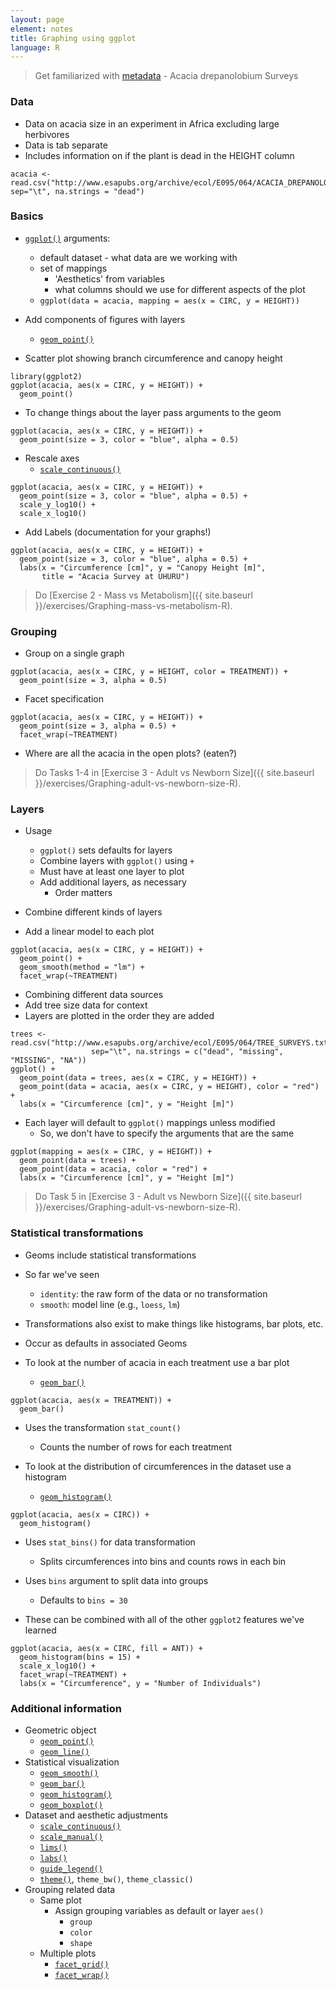 ```yaml
---
layout: page
element: notes
title: Graphing using ggplot
language: R
---
```

 
> Get familiarized with [metadata](http://www.esapubs.org/archive/ecol/E095/064/metadata.php) - Acacia drepanolobium Surveys

### Data

* Data on acacia size in an experiment in Africa excluding large herbivores
* Data is tab separate
* Includes information on if the plant is dead in the HEIGHT column

```
acacia <- read.csv("http://www.esapubs.org/archive/ecol/E095/064/ACACIA_DREPANOLOBIUM_SURVEY.txt", sep="\t", na.strings = "dead")
```

### Basics

* [`ggplot()`](http://docs.ggplot2.org/current/ggplot.html) arguments:
    * default dataset - what data are we working with
    * set of mappings
        * 'Aesthetics' from variables
		* what columns should we use for different aspects of the plot
    * `ggplot(data = acacia, mapping = aes(x = CIRC, y = HEIGHT))`

* Add components of figures with layers
    * [`geom_point()`](http://docs.ggplot2.org/current/geom_point.html)

* Scatter plot showing branch circumference and canopy height

```
library(ggplot2)
ggplot(acacia, aes(x = CIRC, y = HEIGHT)) +
  geom_point()
```

* To change things about the layer pass arguments to the geom

```
ggplot(acacia, aes(x = CIRC, y = HEIGHT)) +
  geom_point(size = 3, color = "blue", alpha = 0.5)
```

* Rescale axes
    * [`scale_continuous()`](http://docs.ggplot2.org/current/scale_continuous.html)

```
ggplot(acacia, aes(x = CIRC, y = HEIGHT)) +
  geom_point(size = 3, color = "blue", alpha = 0.5) +
  scale_y_log10() +
  scale_x_log10()
```

* Add Labels (documentation for your graphs!)

```
ggplot(acacia, aes(x = CIRC, y = HEIGHT)) +
  geom_point(size = 3, color = "blue", alpha = 0.5) +
  labs(x = "Circumference [cm]", y = "Canopy Height [m]",
       title = "Acacia Survey at UHURU")
```

> Do [Exercise 2 - Mass vs Metabolism]({{ site.baseurl }}/exercises/Graphing-mass-vs-metabolism-R).

### Grouping

* Group on a single graph

```
ggplot(acacia, aes(x = CIRC, y = HEIGHT, color = TREATMENT)) +
  geom_point(size = 3, alpha = 0.5)
```

* Facet specification

```
ggplot(acacia, aes(x = CIRC, y = HEIGHT)) +
  geom_point(size = 3, alpha = 0.5) +
  facet_wrap(~TREATMENT)
```

* Where are all the acacia in the open plots? (eaten?)

> Do Tasks 1-4 in [Exercise 3 - Adult vs Newborn Size]({{ site.baseurl }}/exercises/Graphing-adult-vs-newborn-size-R).

### Layers

* Usage
    * `ggplot()` sets defaults for layers
    * Combine layers with `ggplot()` using `+`
    * Must have at least one layer to plot
    * Add additional layers, as necessary
        * Order matters

* Combine different kinds of layers
* Add a linear model to each plot

```
ggplot(acacia, aes(x = CIRC, y = HEIGHT)) +
  geom_point() +
  geom_smooth(method = "lm") +
  facet_wrap(~TREATMENT)
```

* Combining different data sources
* Add tree size data for context
* Layers are plotted in the order they are added

```
trees <- read.csv("http://www.esapubs.org/archive/ecol/E095/064/TREE_SURVEYS.txt",
                  sep="\t", na.strings = c("dead", "missing", "MISSING", "NA"))
ggplot() +
  geom_point(data = trees, aes(x = CIRC, y = HEIGHT)) +
  geom_point(data = acacia, aes(x = CIRC, y = HEIGHT), color = "red") +
  labs(x = "Circumference [cm]", y = "Height [m]")
```

* Each layer will default to `ggplot()` mappings unless modified
    * So, we don't have to specify the arguments that are the same

```
ggplot(mapping = aes(x = CIRC, y = HEIGHT)) +
  geom_point(data = trees) +
  geom_point(data = acacia, color = "red") +
  labs(x = "Circumference [cm]", y = "Height [m]")
```

> Do Task 5 in [Exercise 3 - Adult vs Newborn Size]({{ site.baseurl }}/exercises/Graphing-adult-vs-newborn-size-R).

### Statistical transformations

* Geoms include statistical transformations
* So far we've seen
    * `identity`: the raw form of the data or no transformation
    * `smooth`: model line (e.g., `loess`, `lm`)
* Transformations also exist to make things like histograms, bar plots, etc.
* Occur as defaults in associated Geoms

* To look at the number of acacia in each treatment use a bar plot
    * [`geom_bar()`](http://docs.ggplot2.org/current/geom_bar.html)

```
ggplot(acacia, aes(x = TREATMENT)) +
  geom_bar()
```

* Uses the transformation `stat_count()`
    * Counts the number of rows for each treatment

* To look at the distribution of circumferences in the dataset use a histogram
    * [`geom_histogram()`](http://docs.ggplot2.org/current/geom_histogram.html)

```
ggplot(acacia, aes(x = CIRC)) +
  geom_histogram()
```

* Uses `stat_bins()` for data transformation
    * Splits circumferences into bins and counts rows in each bin
* Uses `bins` argument to split data into groups
    * Defaults to `bins = 30`

* These can be combined with all of the other `ggplot2` features we've learned

```
ggplot(acacia, aes(x = CIRC, fill = ANT)) +
  geom_histogram(bins = 15) +
  scale_x_log10() +
  facet_wrap(~TREATMENT) +
  labs(x = "Circumference", y = "Number of Individuals")
```

### Additional information

* Geometric object
    * [`geom_point()`](http://docs.ggplot2.org/current/geom_point.html)
    * [`geom_line()`](http://docs.ggplot2.org/current/geom_path.html)
* Statistical visualization
    * [`geom_smooth()`](http://docs.ggplot2.org/current/geom_smooth.html)
    * [`geom_bar()`](http://docs.ggplot2.org/current/geom_bar.html)
    * [`geom_histogram()`](http://docs.ggplot2.org/current/geom_histogram.html)
    * [`geom_boxplot()`](http://docs.ggplot2.org/current/geom_boxplot.html)
* Dataset and aesthetic adjustments
    * [`scale_continuous()`](http://docs.ggplot2.org/current/scale_continuous.html)
    * [`scale_manual()`](http://docs.ggplot2.org/current/scale_manual.html)
    * [`lims()`](http://docs.ggplot2.org/current/lims.html)
    * [`labs()`](http://docs.ggplot2.org/current/labs.html)
    * [`guide_legend()`](http://docs.ggplot2.org/current/guide_legend.html)
    * [`theme()`](http://docs.ggplot2.org/current/theme.html), `theme_bw()`, `theme_classic()`
* Grouping related data
    * Same plot
        * Assign grouping variables as default or layer `aes()`
            * `group`
            * `color`
            * `shape`
    * Multiple plots
        * [`facet_grid()`](http://docs.ggplot2.org/current/facet_grid.html)
        * [`facet_wrap()`](http://docs.ggplot2.org/current/facet_wrap.html)
